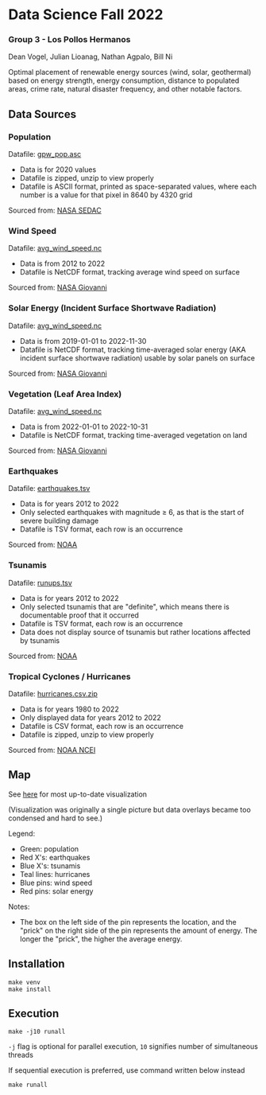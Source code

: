 # Data Science Fall 2022
### Group 3 - Los Pollos Hermanos
Dean Vogel, Julian Lioanag, Nathan Agpalo, Bill Ni

Optimal placement of renewable energy sources (wind, solar, geothermal) based on energy strength, energy consumption, distance to populated areas, crime rate, natural disaster frequency, and other notable factors.

## Data Sources
### Population
Datafile: [gpw_pop.asc](https://github.com/ITWSDataScience/Group3_Fall2022/blob/main/population_count/gpw_pop.asc.zip)

 - Data is for 2020 values
 - Datafile is zipped, unzip to view properly
 - Datafile is ASCII format, printed as space-separated values, where each number is a value for that pixel in 8640 by 4320 grid

Sourced from: [NASA SEDAC](https://sedac.ciesin.columbia.edu/data/set/gpw-v4-population-count-rev11)

### Wind Speed
Datafile: [avg_wind_speed.nc](https://github.com/ITWSDataScience/Group3_Fall2022/blob/main/energy_strength/wind/avg_wind_speed.nc)

 - Data is from 2012 to 2022
 - Datafile is NetCDF format, tracking average wind speed on surface

Sourced from: [NASA Giovanni](https://giovanni.gsfc.nasa.gov/giovanni/#service=TmAvMp&starttime=2012-11-01T00:00:00Z&endtime=2022-11-30T23:59:59Z&data=M2TMNXFLX_5_12_4_SPEED)

### Solar Energy (Incident Surface Shortwave Radiation)
Datafile: [avg_wind_speed.nc](https://github.com/ITWSDataScience/Group3_Fall2022/blob/main/energy_strength/wind/avg_solar_energy.nc)

 - Data is from 2019-01-01 to 2022-11-30
 - Datafile is NetCDF format, tracking time-averaged solar energy (AKA incident surface shortwave radiation) usable by solar panels on surface

Sourced from: [NASA Giovanni](https://giovanni.gsfc.nasa.gov/giovanni/#service=TmAvMp&starttime=2019-01-01T00:00:00Z&endtime=2022-11-30T23:59:59Z&data=FLDAS_NOAH01_CP_GL_M_001_SWdown_f_tavg)

### Vegetation (Leaf Area Index)
Datafile: [avg_wind_speed.nc](https://github.com/ITWSDataScience/Group3_Fall2022/blob/main/surface_properties/vegetation/vegetation.nc)

 - Data is from 2022-01-01 to 2022-10-31
 - Datafile is NetCDF format, tracking time-averaged vegetation on land

Sourced from: [NASA Giovanni](https://giovanni.gsfc.nasa.gov/giovanni/#service=TmAvMp&starttime=2022-01-01T00:00:00Z&endtime=2022-10-31T23:59:59Z&data=M2TMNXLND_5_12_4_LAI)

### Earthquakes
Datafile: [earthquakes.tsv](https://github.com/ITWSDataScience/Group3_Fall2022/blob/main/natural_disasters/earthquakes/earthquakes.tsv)

 - Data is for years 2012 to 2022
 - Only selected earthquakes with magnitude ≥ 6, as that is the start of severe building damage
 - Datafile is TSV format, each row is an occurrence

Sourced from: [NOAA](https://data.noaa.gov/metaview/page?xml=NOAA/NESDIS/NGDC/MGG/Hazards/iso/xml/G012153.xml&view=getDataView)

### Tsunamis
Datafile: [runups.tsv](https://github.com/ITWSDataScience/Group3_Fall2022/blob/main/natural_disasters/tsunamis/runups.tsv)

 - Data is for years 2012 to 2022
 - Only selected tsunamis that are "definite", which means there is documentable proof that it occurred
 - Datafile is TSV format, each row is an occurrence
 - Data does not display source of tsunamis but rather locations affected by tsunamis

Sourced from: [NOAA](https://www.ngdc.noaa.gov/hazel/view/hazards/tsunami/runup-data?sourceMaxYear=2022&sourceMinYear=2012&sourceMinEventValidity=4)

### Tropical Cyclones / Hurricanes
Datafile: [hurricanes.csv.zip](https://github.com/ITWSDataScience/Group3_Fall2022/blob/main/natural_disasters/hurricanes/hurricanes.csv.zip)

 - Data is for years 1980 to 2022
 - Only displayed data for years 2012 to 2022
 - Datafile is CSV format, each row is an occurrence
 - Datafile is zipped, unzip to view properly

Sourced from: [NOAA NCEI](https://www.ncei.noaa.gov/products/international-best-track-archive?name=rsmc-data)

## Map
See [here](https://bnidevs.github.io/datascience_team3_f22/) for most up-to-date visualization

(Visualization was originally a single picture but data overlays became too condensed and hard to see.)

Legend:
 - Green: population
 - Red X's: earthquakes
 - Blue X's: tsunamis
 - Teal lines: hurricanes
 - Blue pins: wind speed
 - Red pins: solar energy
 
Notes:
 - The box on the left side of the pin represents the location, and the "prick" on the right side of the pin represents the amount of energy. The longer the "prick", the higher the average energy.

## Installation
```
make venv
make install
```

## Execution
```
make -j10 runall
```

`-j` flag is optional for parallel execution, `10` signifies number of simultaneous threads

If sequential execution is preferred, use command written below instead
```
make runall
```
